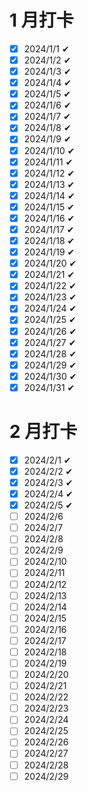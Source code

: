 # 1 月打卡

- [x] 2024/1/1 ✔
- [x] 2024/1/2 ✔
- [x] 2024/1/3 ✔
- [x] 2024/1/4 ✔
- [x] 2024/1/5 ✔
- [x] 2024/1/6 ✔
- [x] 2024/1/7 ✔
- [x] 2024/1/8 ✔
- [x] 2024/1/9 ✔
- [x] 2024/1/10 ✔
- [x] 2024/1/11 ✔
- [x] 2024/1/12 ✔
- [x] 2024/1/13 ✔
- [x] 2024/1/14 ✔
- [x] 2024/1/15 ✔
- [x] 2024/1/16 ✔
- [x] 2024/1/17 ✔
- [x] 2024/1/18 ✔
- [x] 2024/1/19 ✔
- [x] 2024/1/20 ✔
- [x] 2024/1/21 ✔
- [x] 2024/1/22 ✔
- [x] 2024/1/23 ✔
- [x] 2024/1/24 ✔
- [x] 2024/1/25 ✔
- [x] 2024/1/26 ✔
- [x] 2024/1/27 ✔
- [x] 2024/1/28 ✔
- [x] 2024/1/29 ✔
- [x] 2024/1/30 ✔
- [x] 2024/1/31 ✔

# 2 月打卡

- [x] 2024/2/1 ✔
- [x] 2024/2/2 ✔
- [x] 2024/2/3 ✔
- [x] 2024/2/4 ✔
- [x] 2024/2/5 ✔
- [ ] 2024/2/6
- [ ] 2024/2/7
- [ ] 2024/2/8
- [ ] 2024/2/9
- [ ] 2024/2/10
- [ ] 2024/2/11
- [ ] 2024/2/12
- [ ] 2024/2/13
- [ ] 2024/2/14
- [ ] 2024/2/15
- [ ] 2024/2/16
- [ ] 2024/2/17
- [ ] 2024/2/18
- [ ] 2024/2/19
- [ ] 2024/2/20
- [ ] 2024/2/21
- [ ] 2024/2/22
- [ ] 2024/2/23
- [ ] 2024/2/24
- [ ] 2024/2/25
- [ ] 2024/2/26
- [ ] 2024/2/27
- [ ] 2024/2/28
- [ ] 2024/2/29
